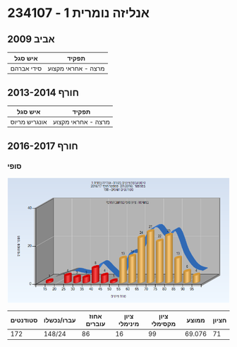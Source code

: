 # 234107 - אנליזה נומרית 1

## אביב 2009

| איש סגל | תפקיד |
| ---- | ---- |
| סידי אברהם | מרצה - אחראי מקצוע |

## חורף 2013-2014

| איש סגל | תפקיד |
| ---- | ---- |
| אונגריש מריוס | מרצה - אחראי מקצוע |

## חורף 2016-2017

### סופי

![201601 Finals](201601/Finals.png)

| סטודנטים | עברו/נכשלו | אחוז עוברים | ציון מינימלי | ציון מקסימלי | ממוצע | חציון |
| ---- | ---- | ---- | ---- | ---- | ---- | ---- |
| 172 | 148/24 | 86 | 16 | 99 | 69.076 | 71 |

